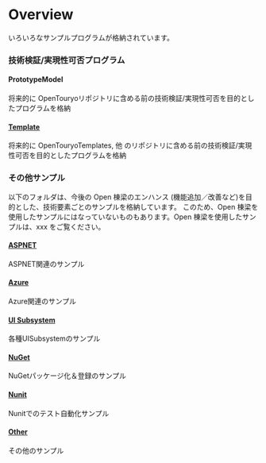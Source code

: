 # Overview
いろいろなサンプルプログラムが格納されています。  

### 技術検証/実現性可否プログラム

#### PrototypeModel
将来的に OpenTouryoリポジトリに含める前の技術検証/実現性可否を目的としたプログラムを格納

#### [Template](https://github.com/OpenTouryoProject/SampleProgram/tree/master/Template/)
将来的に OpenTouryoTemplates, 他 のリポジトリに含める前の技術検証/実現性可否を目的としたプログラムを格納

### その他サンプル
以下のフォルダは、今後の Open 棟梁のエンハンス (機能追加／改善など)を目的とした、技術要素ごとのサンプルを格納しています。
このため、Open 棟梁を使用したサンプルにはなっていないものもあります。Open 棟梁を使用したサンプルは、xxx をご覧ください。

#### [ASPNET](https://github.com/OpenTouryoProject/SampleProgram/tree/master/ASPNET/)
ASPNET関連のサンプル

#### [Azure](https://github.com/OpenTouryoProject/SampleProgram/tree/master/Azure/)
Azure関連のサンプル

#### [UI Subsystem](https://github.com/OpenTouryoProject/SampleProgram/tree/master/UISubsystem/)
各種UISubsystemのサンプル

#### [NuGet](https://github.com/OpenTouryoProject/SampleProgram/tree/master/NuGet/)
NuGetパッケージ化＆登録のサンプル

#### [Nunit](https://github.com/OpenTouryoProject/SampleProgram/tree/master/Nunit/)
Nunitでのテスト自動化サンプル

#### [Other](https://github.com/OpenTouryoProject/SampleProgram/tree/master/Other/)
その他のサンプル
